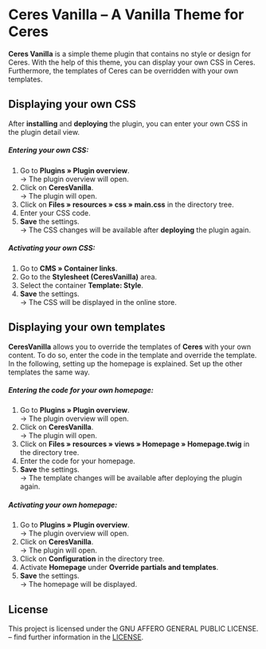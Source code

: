 # Ceres Vanilla – A Vanilla Theme for Ceres

**Ceres Vanilla** is a simple theme plugin that contains no style or design for Ceres. With the help of this theme, you can display your own CSS in Ceres. Furthermore, the templates of Ceres can be overridden with your own templates.

## Displaying your own CSS

After **installing** and **deploying** the plugin, you can enter your own CSS in the plugin detail view.

##### Entering your own CSS:

1. Go to **Plugins » Plugin overview**.<br /> → The plugin overview will open.
2. Click on **CeresVanilla**.<br /> → The plugin will open.
3. Click on **Files » resources » css » main.css** in the directory tree.
4. Enter your CSS code.  
7. **Save** the settings.<br /> → The CSS changes will be available after **deploying** the plugin again.

##### Activating your own CSS:

1. Go to **CMS » Container links**.
2. Go to the **Stylesheet (CeresVanilla)** area.
3. Select the container **Template: Style**.
4. **Save** the settings.<br /> → The CSS will be displayed in the online store.

## Displaying your own templates

**CeresVanilla** allows you to override the templates of **Ceres** with your own content. To do so, enter the code in the template and override the template. In the following, setting up the homepage is explained. Set up the other templates the same way.

##### Entering the code for your own homepage:

1. Go to **Plugins » Plugin overview**.<br /> → The plugin overview will open.
2. Click on **CeresVanilla**.<br /> → The plugin will open.
3. Click on **Files » resources » views » Homepage » Homepage.twig** in the directory tree.
4. Enter the code for your homepage.  
7. **Save** the settings.<br /> → The template changes will be available after deploying the plugin again.

##### Activating your own homepage:


1. Go to **Plugins » Plugin overview**.<br /> → The plugin overview will open.
2. Click on **CeresVanilla**.<br /> → The plugin will open.
3. Click on **Configuration** in the directory tree.
4. Activate **Homepage** under **Override partials and templates**.  
7. **Save** the settings.<br /> → The homepage will be displayed.

## License

This project is licensed under the GNU AFFERO GENERAL PUBLIC LICENSE. – find further information in the [LICENSE](https://github.com/plentymarkets/plugin-ceres-vanilla/blob/master/LICENSE).
